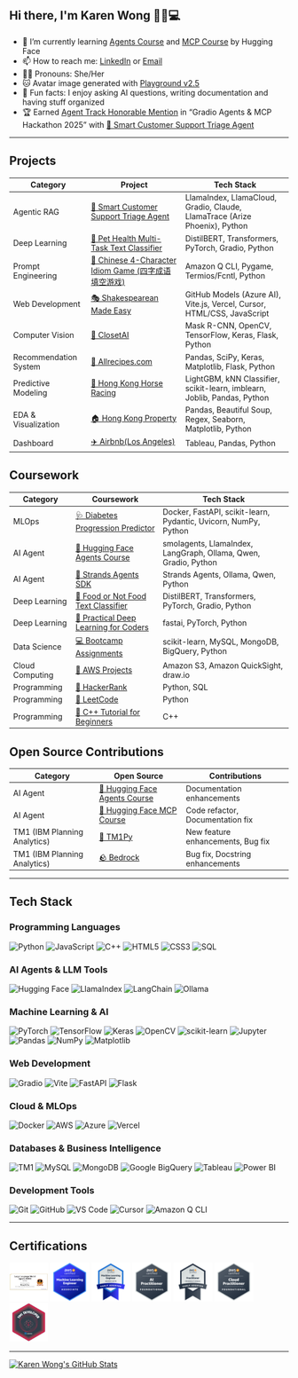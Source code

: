## Hi there, I'm Karen Wong 👋🐱💻
- 🌱 I’m currently learning [Agents Course](https://huggingface.co/learn/agents-course/) and [MCP Course](https://huggingface.co/learn/mcp-course/) by Hugging Face
- 📫 How to reach me: [LinkedIn](www.linkedin.com/in/wongkayankaren) or [Email](wongkayankaren@gmail.com)
- 👩🏻 Pronouns: She/Her
- 🐱 Avatar image generated with [Playground v2.5](https://playground.com/)
- 📝 Fun facts: I enjoy asking AI questions, writing documentation and having stuff organized
- 🏆 Earned [Agent Track Honorable Mention](https://www.gradio.app/hackathon-winners) in “Gradio Agents & MCP Hackathon 2025” with [💬 Smart Customer Support Triage Agent](https://github.com/karenwky/cs-agent)

---

## Projects

|Category| Project| Tech Stack
|----|----|----
|Agentic RAG|[💬 Smart Customer Support Triage Agent](https://github.com/karenwky/cs-agent)|LlamaIndex, LlamaCloud, Gradio, Claude, LlamaTrace (Arize Phoenix), Python
|Deep Learning|[🐾 Pet Health Multi-Task Text Classifier](https://huggingface.co/spaces/karenwky/multi-task-pet-health-symptom-text-classifier-demo)| DistilBERT, Transformers‎, PyTorch, Gradio, Python
|Prompt Engineering|[🧩 Chinese 4-Character Idiom Game (四字成语填空游戏)](https://github.com/karenwky/cn-idiom-game)|Amazon Q CLI, Pygame, Termios/Fcntl, Python
|Web Development|[🎭 Shakespearean Made Easy](https://github.com/karenwky/shakespearean-made-easy)|GitHub Models (Azure AI), Vite.js, Vercel, Cursor, HTML/CSS, JavaScript
|Computer Vision|[👗 ClosetAI](https://github.com/karenwky/Computer_Vision_ClosetAI)|Mask R-CNN, OpenCV, TensorFlow, Keras, Flask, Python
|Recommendation System|[🥘 Allrecipes.com](https://github.com/karenwky/Recommendation_System_Allrecipes)| Pandas, SciPy, Keras, Matplotlib, Flask, Python
|Predictive Modeling|[🐎 Hong Kong Horse Racing](https://github.com/karenwky/Predictive_Modeling_Hong_Kong_Horse_Racing)|LightGBM, kNN Classifier, scikit-learn, imblearn, Joblib, Pandas, Python
|EDA & Visualization|[🏠 Hong Kong Property](https://github.com/karenwky/Visualization_Hong_Kong_Property)| Pandas, Beautiful Soup, Regex, Seaborn, Matplotlib, Python
|Dashboard|[✈️ Airbnb(Los Angeles)](https://github.com/karenwky/Tableau_Airbnb_LA)| Tableau, Pandas, Python

## Coursework

|Category| Coursework| Tech Stack
|----|----|----
|MLOps|[🩺 Diabetes Progression Predictor](https://github.com/karenwky/diabetes-predictor)|Docker, FastAPI, scikit-learn, Pydantic, Uvicorn, NumPy, Python
|AI Agent|[🤗 Hugging Face Agents Course](https://github.com/karenwky/hugging-face-agents-course)|smolagents, LlamaIndex, LangGraph, Ollama, Qwen, Gradio, Python
|AI Agent|[🧬 Strands Agents SDK](https://github.com/karenwky/strands-agents)|Strands Agents, Ollama, Qwen, Python
|Deep Learning|[🍔 Food or Not Food Text Classifier](https://github.com/karenwky/learn-hugging-face/tree/main/01_text-classification)|DistilBERT, Transformers‎, PyTorch, Gradio, Python
|Deep Learning|[🧠 Practical Deep Learning for Coders](https://github.com/karenwky/practical-deep-learning-for-coders)|fastai, PyTorch, Python
|Data Science|[💻 Bootcamp Assignments](https://github.com/karenwky/Bootcamp-Assignments)|scikit-learn, MySQL, MongoDB, BigQuery, Python
|Cloud Computing|[🧡 AWS Projects](https://github.com/karenwky/aws-project-nextwork)|Amazon S3, Amazon QuickSight, draw.io
|Programming|[🍏 HackerRank](https://github.com/karenwky/hackerrank)|Python, SQL
|Programming|[💾 LeetCode](https://github.com/karenwky/leetcode)|Python
|Programming|[🔷 C++ Tutorial for Beginners](https://github.com/karenwky/cpp)|C++

## Open Source Contributions

|Category| Open Source| Contributions
|----|----|----
|AI Agent|[🤗 Hugging Face Agents Course](https://github.com/huggingface/agents-course/commits?author=karenwky)|Documentation enhancements
|AI Agent|[🤗 Hugging Face MCP Course](https://github.com/huggingface/mcp-course/commits?author=karenwky)|Code refactor, Documentation fix
|TM1 (IBM Planning Analytics)|[🐍 TM1Py](https://github.com/cubewise-code/tm1py/commits?author=karenwky)|New feature enhancements, Bug fix
|TM1 (IBM Planning Analytics)|[🪨 Bedrock](https://github.com/cubewise-code/bedrock/commits?author=karenwky)|Bug fix, Docstring enhancements

---

## Tech Stack

### Programming Languages
![Python](https://img.shields.io/badge/python-3670A0?style=for-the-badge&logo=python&logoColor=ffdd54)
![JavaScript](https://img.shields.io/badge/javascript-%23323330.svg?style=for-the-badge&logo=javascript&logoColor=%23F7DF1E)
![C++](https://img.shields.io/badge/c++-%2300599C.svg?style=for-the-badge&logo=c%2B%2B&logoColor=white)
![HTML5](https://img.shields.io/badge/html5-%23E34F26.svg?style=for-the-badge&logo=html5&logoColor=white)
![CSS3](https://img.shields.io/badge/css3-%231572B6.svg?style=for-the-badge&logo=css3&logoColor=white)
![SQL](https://img.shields.io/badge/sql-%2300758F.svg?style=for-the-badge&logo=sql&logoColor=white)

### AI Agents & LLM Tools
![Hugging Face](https://img.shields.io/badge/🤗%20Hugging%20Face-yellow?style=for-the-badge)
![LlamaIndex](https://img.shields.io/badge/LlamaIndex-purple?style=for-the-badge)
![LangChain](https://img.shields.io/badge/LangChain-green?style=for-the-badge)
![Ollama](https://img.shields.io/badge/Ollama-black?style=for-the-badge)

### Machine Learning & AI
![PyTorch](https://img.shields.io/badge/PyTorch-%23EE4C2C.svg?style=for-the-badge&logo=PyTorch&logoColor=white)
![TensorFlow](https://img.shields.io/badge/TensorFlow-%23FF6F00.svg?style=for-the-badge&logo=TensorFlow&logoColor=white)
![Keras](https://img.shields.io/badge/Keras-%23D00000.svg?style=for-the-badge&logo=Keras&logoColor=white)
![OpenCV](https://img.shields.io/badge/opencv-%23white.svg?style=for-the-badge&logo=opencv&logoColor=white)
![scikit-learn](https://img.shields.io/badge/scikit--learn-%23F7931E.svg?style=for-the-badge&logo=scikit-learn&logoColor=white)
![Jupyter](https://img.shields.io/badge/jupyter-%23FA0F00.svg?style=for-the-badge&logo=jupyter&logoColor=white)
![Pandas](https://img.shields.io/badge/pandas-%23150458.svg?style=for-the-badge&logo=pandas&logoColor=white)
![NumPy](https://img.shields.io/badge/numpy-%23013243.svg?style=for-the-badge&logo=numpy&logoColor=white)
![Matplotlib](https://img.shields.io/badge/Matplotlib-%2312557C.svg?style=for-the-badge&logo=Matplotlib&logoColor=black)

### Web Development
![Gradio](https://img.shields.io/badge/gradio-%23FF7C00.svg?style=for-the-badge&logo=gradio&logoColor=white)
![Vite](https://img.shields.io/badge/vite-%23646CFF.svg?style=for-the-badge&logo=vite&logoColor=white)
![FastAPI](https://img.shields.io/badge/FastAPI-005571?style=for-the-badge&logo=fastapi)
![Flask](https://img.shields.io/badge/flask-%23000.svg?style=for-the-badge&logo=flask&logoColor=white)

### Cloud & MLOps
![Docker](https://img.shields.io/badge/docker-%230db7ed.svg?style=for-the-badge&logo=docker&logoColor=white)
![AWS](https://img.shields.io/badge/AWS-%23FF9900.svg?style=for-the-badge&logo=amazon-aws&logoColor=white)
![Azure](https://img.shields.io/badge/Azure-%230E4F93.svg?style=for-the-badge&logo=azure&logoColor=white)
![Vercel](https://img.shields.io/badge/vercel-%23000000.svg?style=for-the-badge&logo=vercel&logoColor=white)

### Databases & Business Intelligence
![TM1](https://img.shields.io/badge/TM1-%230086B8.svg?style=for-the-badge&logo=TM1&logoColor=black)
![MySQL](https://img.shields.io/badge/mysql-4479A1.svg?style=for-the-badge&logo=mysql&logoColor=white)
![MongoDB](https://img.shields.io/badge/MongoDB-%234ea94b.svg?style=for-the-badge&logo=mongodb&logoColor=white)
![Google BigQuery](https://img.shields.io/badge/BigQuery-669DF6?style=for-the-badge&logo=googlebigquery&logoColor=white)
![Tableau](https://img.shields.io/badge/Tableau-E97627?style=for-the-badge&logo=Tableau&logoColor=white)
![Power BI](https://img.shields.io/badge/Power%20BI-%23EAC20F.svg?style=for-the-badge&logo=power-bi&logoColor=white)

### Development Tools
![Git](https://img.shields.io/badge/git-%23F05033.svg?style=for-the-badge&logo=git&logoColor=white)
![GitHub](https://img.shields.io/badge/github-%23121011.svg?style=for-the-badge&logo=github&logoColor=white)
![VS Code](https://img.shields.io/badge/Visual%20Studio%20Code-0078d7.svg?style=for-the-badge&logo=visual-studio-code&logoColor=white)
![Cursor](https://img.shields.io/badge/Cursor-%23121011.svg?style=for-the-badge&logo=cursor&logoColor=white)
![Amazon Q CLI](https://img.shields.io/badge/Amazon%20Q%20CLI-%237431F1.svg?style=for-the-badge&logo=amazon-q-cli&logoColor=white)

---

## Certifications
[<img src="https://github.com/karenwky/karenwky/blob/main/img/llmagentsf24_certificate_no74.png" width="70"></img>](https://llmagents-learning.org/f24)
[<img src="https://github.com/karenwky/karenwky/blob/main/img/aws-certified-machine-learning-engineer-associate.png" width="70"></img>](https://www.credly.com/badges/c2465f05-110d-459e-a945-c43b0fbd9cbe/public_url)
[<img src="https://github.com/karenwky/karenwky/blob/main/img/aws-certified-machine-learning-engineer-associate-e.png" width="70"></img>](https://www.credly.com/badges/38c06635-8f42-4de2-9f76-c9dfbf4fac51/public_url)
[<img src="https://github.com/karenwky/karenwky/blob/main/img/aws-certified-ai-practitioner.png" width="70"></img>](https://www.credly.com/badges/b9135768-b79c-4d3a-984f-8f14bc443208/public_url)
[<img src="https://github.com/karenwky/karenwky/blob/main/img/aws-certified-ai-practitioner-early-adopter.png" width="70"></img>](https://www.credly.com/badges/7d5bb788-b233-4aa9-b194-84ffd0c85c85/public_url)
[<img src="https://github.com/karenwky/karenwky/blob/main/img/aws-certified-cloud-practitioner.png" width="70"></img>](https://www.credly.com/badges/f23a7704-c18f-419a-af81-f344cc4de9dd/public_url)
[<img src="https://github.com/karenwky/karenwky/blob/main/img/tm1-developer-credential.png" width="70"></img>](https://badgr.com/public/assertions/xSvKe9TLQn69CIp1U9B1Rw)

---

[![Karen Wong's GitHub Stats](https://github-readme-stats.vercel.app/api?username=karenwky&show_icons=true&title_color=D05FED&border_color=D05FED&icon_color=c04cf2&rank_icon=github)](https://github.com/anuraghazra/github-readme-stats)

<!--
**karenwky/karenwky** is a ✨ _special_ ✨ repository because its `README.md` (this file) appears on your GitHub profile.

Here are some ideas to get you started:

- 🔭 I’m currently working on ...
- 🌱 I’m currently learning ...
- 👯 I’m looking to collaborate on ...
- 🤔 I’m looking for help with ...
- 💬 Ask me about ...
- 📫 How to reach me: ...
- 😄 Pronouns: ...
- ⚡ Fun fact: ...

![Profile README Visitor Badge](https://visitor-badge.laobi.icu/badge?page_id=karenwky.karenwky)
[![Karen Wong's GitHub Top Langs](https://github-readme-stats.vercel.app/api/top-langs/?username=karenwky)](https://github.com/anuraghazra/github-readme-stats)
[![Karen Wong's GitHub Stats Detail](https://github-readme-stats.vercel.app/api?username=karenwky&show=reviews,discussions_started,discussions_answered,prs_merged,prs_merged_percentage&show_icons=true)](https://github.com/anuraghazra/github-readme-stats)
[![Website Bookmark](https://svg.bookmark.style/api?url=https://github.com/karenwky/cn-idiom-game&mode=light&style=horizontal)](https://github.com/karenwky/cn-idiom-game)
- website social card, reference: https://github.com/xiaoluoboding/xiaoluoboding/blob/master/README.md

<a href="https://github.com/karenwky/cn-idiom-game">
  <img height=150 align="center" src="https://github-readme-stats.vercel.app/api/pin/?username=karenwky&repo=cn-idiom-game&border_color=D05FED" />
</a>
<a href="https://github.com/karenwky/hugging-face-agents-course">
  <img height=150 align="center" src="https://github-readme-stats.vercel.app/api/pin/?username=karenwky&repo=hugging-face-agents-course&border_color=D05FED" />
</a>
- custom pinned repo
-->
